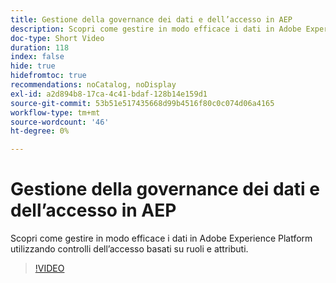 ```yaml
---
title: Gestione della governance dei dati e dell’accesso in AEP
description: Scopri come gestire in modo efficace i dati in Adobe Experience Platform utilizzando controlli dell’accesso basati su ruoli e attributi.
doc-type: Short Video
duration: 118
index: false
hide: true
hidefromtoc: true
recommendations: noCatalog, noDisplay
exl-id: a2d894b8-17ca-4c41-bdaf-128b14e159d1
source-git-commit: 53b51e517435668d99b4516f80c0c074d06a4165
workflow-type: tm+mt
source-wordcount: '46'
ht-degree: 0%

---
```


# Gestione della governance dei dati e dell’accesso in AEP

Scopri come gestire in modo efficace i dati in Adobe Experience Platform utilizzando controlli dell’accesso basati su ruoli e attributi.

<!-- 62_S601_3442532_118_managing-data-governance-and-access-in-aep -->
>[!VIDEO](https://video.tv.adobe.com/v/3458316/?learn=on&enablevpops=true)
